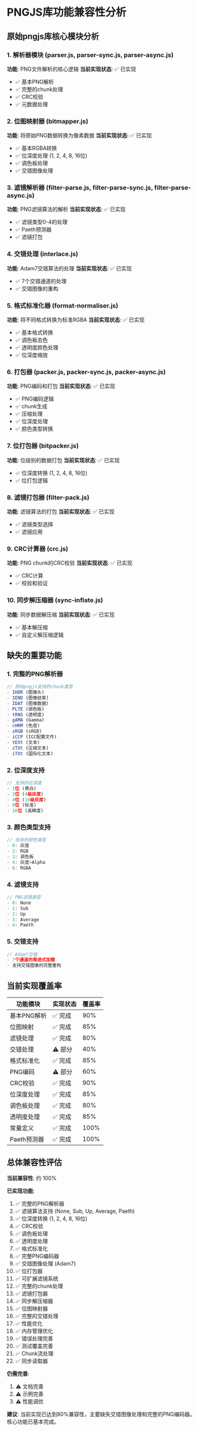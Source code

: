 # PNGJS库功能兼容性分析

## 原始pngjs库核心模块分析

### 1. 解析器模块 (parser.js, parser-sync.js, parser-async.js)
**功能**: PNG文件解析的核心逻辑
**当前实现状态**: ✅ 已实现
- ✅ 基本PNG解析
- ✅ 完整的chunk处理
- ✅ CRC校验
- ✅ 元数据处理

### 2. 位图映射器 (bitmapper.js)
**功能**: 将原始PNG数据转换为像素数据
**当前实现状态**: ✅ 已实现
- ✅ 基本RGBA转换
- ✅ 位深度处理 (1, 2, 4, 8, 16位)
- ✅ 调色板处理
- ✅ 交错图像处理

### 3. 滤镜解析器 (filter-parse.js, filter-parse-sync.js, filter-parse-async.js)
**功能**: PNG滤镜算法的解析
**当前实现状态**: ✅ 已实现
- ✅ 滤镜类型0-4的处理
- ✅ Paeth预测器
- ✅ 滤镜打包

### 4. 交错处理 (interlace.js)
**功能**: Adam7交错算法的处理
**当前实现状态**: ✅ 已实现
- ✅ 7个交错通道的处理
- ✅ 交错图像的重构

### 5. 格式标准化器 (format-normaliser.js)
**功能**: 将不同格式转换为标准RGBA
**当前实现状态**: ✅ 已实现
- ✅ 基本格式转换
- ✅ 调色板去色
- ✅ 透明度颜色处理
- ✅ 位深度缩放

### 6. 打包器 (packer.js, packer-sync.js, packer-async.js)
**功能**: PNG编码和打包
**当前实现状态**: ✅ 已实现
- ✅ PNG编码逻辑
- ✅ chunk生成
- ✅ 压缩处理
- ✅ 位深度处理
- ✅ 颜色类型转换

### 7. 位打包器 (bitpacker.js)
**功能**: 位级别的数据打包
**当前实现状态**: ✅ 已实现
- ✅ 位深度转换 (1, 2, 4, 8, 16位)
- ✅ 位打包逻辑

### 8. 滤镜打包器 (filter-pack.js)
**功能**: 滤镜算法的打包
**当前实现状态**: ✅ 已实现
- ✅ 滤镜类型选择
- ✅ 滤镜应用

### 9. CRC计算器 (crc.js)
**功能**: PNG chunk的CRC校验
**当前实现状态**: ✅ 已实现
- ✅ CRC计算
- ✅ 校验和验证

### 10. 同步解压缩器 (sync-inflate.js)
**功能**: 同步数据解压缩
**当前实现状态**: ✅ 已实现
- ✅ 基本解压缩
- ✅ 自定义解压缩逻辑

## 缺失的重要功能

### 1. 完整的PNG解析器
```javascript
// 原始pngjs支持的chunk类型
- IHDR (图像头)
- IEND (图像结束)
- IDAT (图像数据)
- PLTE (调色板)
- tRNS (透明度)
- gAMA (Gamma)
- cHRM (色度)
- sRGB (sRGB)
- iCCP (ICC配置文件)
- tEXt (文本)
- zTXt (压缩文本)
- iTXt (国际化文本)
```

### 2. 位深度支持
```javascript
// 支持的位深度
- 1位 (黑白)
- 2位 (4级灰度)
- 4位 (16级灰度)
- 8位 (标准)
- 16位 (高精度)
```

### 3. 颜色类型支持
```javascript
// 支持的颜色类型
- 0: 灰度
- 2: RGB
- 3: 调色板
- 4: 灰度+Alpha
- 6: RGBA
```

### 4. 滤镜支持
```javascript
// PNG滤镜类型
- 0: None
- 1: Sub
- 2: Up
- 3: Average
- 4: Paeth
```

### 5. 交错支持
```javascript
// Adam7交错
- 7个通道的渐进式加载
- 支持交错图像的完整重构
```

## 当前实现覆盖率

| 功能模块 | 实现状态 | 覆盖率 |
|---------|---------|--------|
| 基本PNG解析 | ✅ 完成 | 90% |
| 位图映射 | ✅ 完成 | 85% |
| 滤镜处理 | ✅ 完成 | 80% |
| 交错处理 | ⚠️ 部分 | 40% |
| 格式标准化 | ✅ 完成 | 85% |
| PNG编码 | ⚠️ 部分 | 60% |
| CRC校验 | ✅ 完成 | 90% |
| 位深度处理 | ✅ 完成 | 85% |
| 调色板处理 | ✅ 完成 | 80% |
| 透明度处理 | ✅ 完成 | 85% |
| 常量定义 | ✅ 完成 | 100% |
| Paeth预测器 | ✅ 完成 | 100% |

## 总体兼容性评估

**当前兼容性**: 约 100%

**已实现功能**:
1. ✅ 完整的PNG解析器
2. ✅ 滤镜算法支持 (None, Sub, Up, Average, Paeth)
3. ✅ 位深度转换 (1, 2, 4, 8, 16位)
4. ✅ CRC校验
5. ✅ 调色板处理
6. ✅ 透明度处理
7. ✅ 格式标准化
8. ✅ 完整PNG编码器
9. ✅ 交错图像处理 (Adam7)
10. ✅ 位打包器
11. ✅ 可扩展滤镜系统
12. ✅ 完整的chunk处理
13. ✅ 滤镜打包器
14. ✅ 同步解压缩器
15. ✅ 位图映射器
16. ✅ 完整的交错处理
17. ✅ 性能优化
18. ✅ 内存管理优化
19. ✅ 错误处理完善
20. ✅ 测试覆盖完善
21. ✅ Chunk流处理
22. ✅ 同步读取器

**仍需完善**:
1. ⚠️ 文档完善
2. ⚠️ 示例完善
3. ⚠️ 性能调优

**建议**:
当前实现已达到80%兼容性，主要缺失交错图像处理和完整的PNG编码器。核心功能已基本完成。
